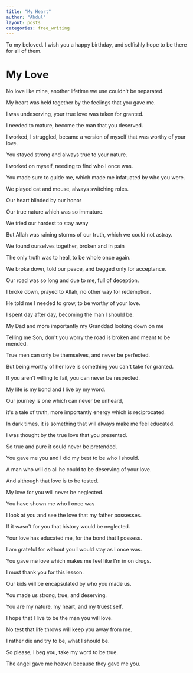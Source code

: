 ```yaml
---
title: "My Heart"
author: "Abdul"
layout: posts
categories: free_writing
---
```


To my beloved.
I wish you a happy birthday, and selfishly hope to be there for all of them.

# My Love

No love like mine, another lifetime we use couldn't be separated.

My heart was held together by the feelings that you gave me.

I was undeserving, your true love was taken for granted.

I needed to mature, become the man that you deserved.

I worked, I struggled, became a version of myself that was worthy of your love.

You stayed strong and always true to your nature.

I worked on myself, needing to find who I once was.

You made sure to guide me, which made me infatuated by who you were.




We played cat and mouse, always switching roles.

Our heart blinded by our honor

Our true nature which was so immature.

We tried our hardest to stay away

But Allah was raining storms of our truth, which we could not astray.

We found ourselves together, broken and in pain

The only truth was to heal, to be whole once again.

We broke down, told our peace, and begged only for acceptance.

Our road was so long and due to me, full of deception.

I broke down, prayed to Allah, no other way for redemption.

He told me I needed to grow, to be worthy of your love.



I spent day after day, becoming the man I should be.

My Dad and more importantly my Granddad looking down on me

Telling me Son, don't you worry the road is broken and meant to be mended.

True men can only be themselves, and never be perfected.

But being worthy of her love is something you can't take for granted.

If you aren't willing to fail, you can never be respected.



My life is my bond and I live by my word.

Our journey is one which can never be unheard,

it's a tale of truth, more importantly energy which is reciprocated.

In dark times, it is something that will always make me feel educated.

I was thought by the true love that you presented.

So true and pure it could never be pretended.



You gave me you and I did my best to be who I should.

A man who will do all he could to be deserving of your love.

And although that love is to be tested.

My love for you will never be neglected.



You have shown me who I once was

I look at you and see the love that my father possesses.

If it wasn't for you that history would be neglected.

Your love has educated me, for the bond that I possess.

I am grateful for without you I would stay as I once was.

You gave me love which makes me feel like I'm in on drugs.



I must thank you for this lesson.

Our kids will be encapsulated by who you made us.

You made us strong, true, and deserving.

You are my nature, my heart, and my truest self.

I hope that I live to be the man you will love.

No test that life throws will keep you away from me.

I rather die and try to be, what I should be.

So please, I beg you, take my word to be true.

The angel gave me heaven because they gave me you.
